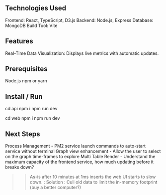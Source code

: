 ## Technologies Used
Frontend: React, TypeScript, D3.js
Backend: Node.js, Express
Database: MongoDB
Build Tool: Vite

## Features

Real-Time Data Visualization: Displays live metrics with automatic updates.

## Prerequisites
Node.js
npm or yarn

## Install / Run
cd api
npm i
npm run dev

cd web
npm i
npm run dev

## Next Steps
Process Management - PM2 service launch commands to auto-start service without terminal
Graph view enhancement - Allow the user to select on the graph time-frames to explore
Multi Table Render - Understand the maximum capacity of the frontend service, how much updating before it breaks down?
>> As-is after 10 minutes at 1ms inserts the web UI starts to slow down. : Solution : Cull old data to limit the in-memory footprint (buy a better computer?)
